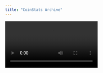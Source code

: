 ```yaml
---
title: "CoinStats Archive"
---
```


<video controls width="auto" style="max-width: 100%;height: auto;">
  <source src="/assets/videos/coin-stats.mov">
</video>
